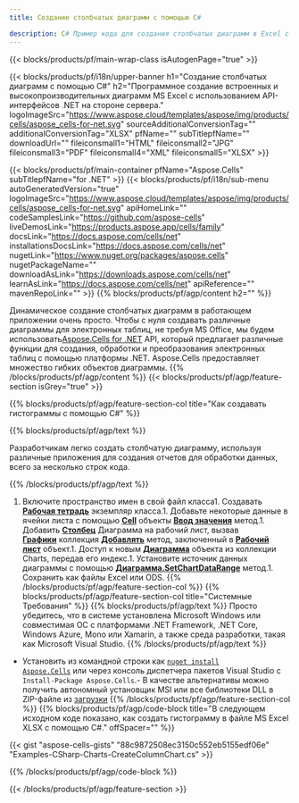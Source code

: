 ```yaml
---
title: Создание столбчатых диаграмм с помощью C#

description: C# Пример кода для создания столбчатых диаграмм в Excel с использованием библиотеки .NET. Используйте этот код для создания гистограммы в MS Excel в VB.NET, Asp.NET или любом приложении на основе .NET.
---
```

{{< blocks/products/pf/main-wrap-class isAutogenPage="true" >}}

{{< blocks/products/pf/i18n/upper-banner h1="Создание столбчатых диаграмм с помощью C#" h2="Программное создание встроенных и высокопроизводительных диаграмм MS Excel с использованием API-интерфейсов .NET на стороне сервера." logoImageSrc="https://www.aspose.cloud/templates/aspose/img/products/cells/aspose_cells-for-net.svg" sourceAdditionalConversionTag="" additionalConversionTag="XLSX" pfName="" subTitlepfName="" downloadUrl="" fileiconsmall1="HTML" fileiconsmall2="JPG" fileiconsmall3="PDF" fileiconsmall4="XML" fileiconsmall5="XLSX" >}}

{{< blocks/products/pf/main-container pfName="Aspose.Cells" subTitlepfName="for .NET" >}}
{{< blocks/products/pf/i18n/sub-menu autoGeneratedVersion="true" logoImageSrc="https://www.aspose.cloud/templates/aspose/img/products/cells/aspose_cells-for-net.svg" apiHomeLink="" codeSamplesLink="https://github.com/aspose-cells" liveDemosLink="https://products.aspose.app/cells/family" docsLink="https://docs.aspose.com/cells/net" installationsDocsLink="https://docs.aspose.com/cells/net" nugetLink="https://www.nuget.org/packages/aspose.cells" nugetPackageName="" downloadAsLink="https://downloads.aspose.com/cells/net" learnAsLink="https://docs.aspose.com/cells/net" apiReference="" mavenRepoLink="" >}}
{{% blocks/products/pf/agp/content h2="" %}}

Динамическое создание столбчатых диаграмм в работающем приложении очень просто. Чтобы с нуля создавать различные диаграммы для электронных таблиц, не требуя MS Office, мы будем использовать[Aspose.Cells for .NET](https://products.aspose.com/cells/net)  API, который предлагает различные функции для создания, обработки и преобразования электронных таблиц с помощью платформы .NET. Aspose.Cells предоставляет множество гибких объектов диаграммы.
{{% /blocks/products/pf/agp/content %}}
{{< blocks/products/pf/agp/feature-section isGrey="true" >}}

{{% blocks/products/pf/agp/feature-section-col title="Как создавать гистограммы с помощью C#" %}}

{{% blocks/products/pf/agp/text %}}

Разработчикам легко создать столбчатую диаграмму, используя различные приложения для создания отчетов для обработки данных, всего за несколько строк кода.

{{% /blocks/products/pf/agp/text %}}

1. Включите пространство имен в свой файл класса1. Создавать [**Рабочая тетрадь**](https://reference.aspose.com/cells/net/aspose.cells/workbook) экземпляр класса.1. Добавьте некоторые данные в ячейки листа с помощью [**Cell**](https://reference.aspose.com/cells/net/aspose.cells/cell) объекты [**Ввод значения**](https://reference.aspose.com/cells/net/aspose.cells/cell/methods/putvalue/index) метод.1. Добавить [**Столбец**](https://reference.aspose.com/cells/net/aspose.cells.charts/charttype) Диаграмма на рабочий лист, вызвав [**Графики**](https://reference.aspose.com/cells/net/aspose.cells.charts/chartcollection) коллекция [**Добавлять**](https://reference.aspose.com/cells/net/aspose.cells.charts/chartcollection/methods/add) метод, заключенный в [**Рабочий лист**](https://reference.aspose.com/cells/net/aspose.cells/worksheet) объект.1. Доступ к новым [**Диаграмма**](https://reference.aspose.com/cells/net/aspose.cells.charts/chart) объекта из коллекции Charts, передав его индекс.1. Установите источник данных диаграммы с помощью [**Диаграмма.SetChartDataRange**](https://https://reference.aspose.com/cells/net/aspose.cells.charts/chart/methods/setchartdatarange) метод.1. Сохранить как файлы Excel или ODS.
{{% /blocks/products/pf/agp/feature-section-col %}}
{{% blocks/products/pf/agp/feature-section-col title="Системные Требования" %}}
{{% blocks/products/pf/agp/text %}}
Просто убедитесь, что в системе установлена Microsoft Windows или совместимая ОС с платформами .NET Framework, .NET Core, Windows Azure, Mono или Xamarin, а также среда разработки, такая как Microsoft Visual Studio.
{{% /blocks/products/pf/agp/text %}}
- Установить из командной строки как <code><a href="https://downloads.aspose.com/cells/net">nuget install Aspose.Cells</a></code> или через консоль диспетчера пакетов Visual Studio с <code>Install-Package Aspose.Cells</code>.- В качестве альтернативы можно получить автономный установщик MSI или все библиотеки DLL в ZIP-файле из <a href="https://downloads.aspose.com/cells/net">загрузки</a>
{{% /blocks/products/pf/agp/feature-section-col %}}
{{% blocks/products/pf/agp/code-block title="В следующем исходном коде показано, как создать гистограмму в файле MS Excel XLSX с помощью C#." offSpacer="" %}}

{{< gist "aspose-cells-gists" "88c9872508ec3150c552eb5155edf06e" "Examples-CSharp-Charts-CreateColumnChart.cs" >}}

{{% /blocks/products/pf/agp/code-block %}}

{{< /blocks/products/pf/agp/feature-section >}}

<!-- aboutfile Starts -->
